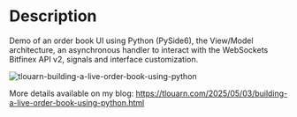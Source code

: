 # Description

Demo of an order book UI using Python (PySide6), the View/Model architecture, an asynchronous handler to interact with the WebSockets Bitfinex API v2, signals and interface customization.

![tlouarn-building-a-live-order-book-using-python](https://github.com/user-attachments/assets/9f9b9617-b18a-4d38-8428-6cfbb722e201)

More details available on my blog: https://tlouarn.com/2025/05/03/building-a-live-order-book-using-python.html
